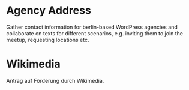 # Agency Address
Gather contact information for berlin-based WordPress agencies and collaborate on texts for different scenarios, e.g. inviting them to join the meetup, requesting locations etc.



# Wikimedia

Antrag auf Förderung durch Wikimedia.